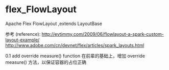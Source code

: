 flex_FlowLayout
===============

Apache Flex FlowLayout ,extends LayoutBase 

参考 (reference):   http://evtimmy.com/2009/06/flowlayout-a-spark-custom-layout-example/
                    http://www.adobe.com/cn/devnet/flex/articles/spark_layouts.html
            
0.1     add override measure() function 
        在前辈的基础上，增加 override  measure() 方法，以保证容器的占位正确

